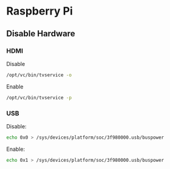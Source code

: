 # Raspberry Pi

## Disable Hardware
### HDMI
Disable
```bash
/opt/vc/bin/tvservice -o
```
Enable
```bash
/opt/vc/bin/tvservice -p
```
### USB
Disable:
```bash
echo 0x0 > /sys/devices/platform/soc/3f980000.usb/buspower
```
Enable:
```bash
echo 0x1 > /sys/devices/platform/soc/3f980000.usb/buspower
```
